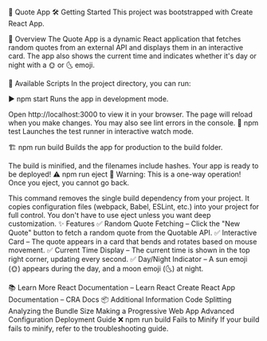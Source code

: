 📜 Quote App
🛠️ Getting Started
This project was bootstrapped with Create React App.

📌 Overview
The Quote App is a dynamic React application that fetches random quotes from an external API and displays them in an interactive card. The app also shows the current time and indicates whether it's day or night with a 🌞 or 🌜 emoji.

🚀 Available Scripts
In the project directory, you can run:

▶️ npm start
Runs the app in development mode.

Open http://localhost:3000 to view it in your browser.
The page will reload when you make changes.
You may also see lint errors in the console.
🧪 npm test
Launches the test runner in interactive watch mode.

🏗️ npm run build
Builds the app for production to the build folder.

The build is minified, and the filenames include hashes.
Your app is ready to be deployed!
⚠️ npm run eject
🚨 Warning: This is a one-way operation! Once you eject, you cannot go back.

This command removes the single build dependency from your project.
It copies configuration files (webpack, Babel, ESLint, etc.) into your project for full control.
You don't have to use eject unless you want deep customization.
✨ Features
✅ Random Quote Fetching – Click the "New Quote" button to fetch a random quote from the Quotable API.
✅ Interactive Card – The quote appears in a card that bends and rotates based on mouse movement.
✅ Current Time Display – The current time is shown in the top right corner, updating every second.
✅ Day/Night Indicator – A sun emoji (🌞) appears during the day, and a moon emoji (🌜) at night.

📚 Learn More
React Documentation – Learn React
Create React App Documentation – CRA Docs
📦 Additional Information
Code Splitting
Analyzing the Bundle Size
Making a Progressive Web App
Advanced Configuration
Deployment Guide
❌ npm run build Fails to Minify
If your build fails to minify, refer to the troubleshooting guide.
